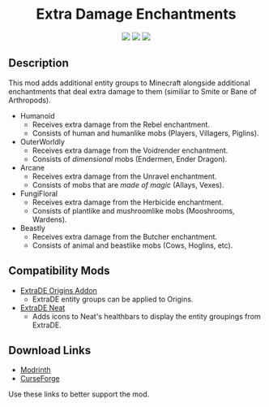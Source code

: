 <div align="center">

# Extra Damage Enchantments
[![](https://img.shields.io/jitpack/version/com.github.Provismet/Extra-Damage-Enchantments?style=flat-square&logo=jitpack&color=F6F6F6)](https://jitpack.io/#Provismet/Extra-Damage-Enchantments)
[![](https://img.shields.io/modrinth/dt/d2UQqqct?style=flat-square&logo=modrinth&color=F6F6F6)](https://modrinth.com/mod/extra-damage-enchantments)
[![](https://img.shields.io/curseforge/dt/740021?style=flat-square&logo=curseforge&color=F6F6F6)](https://www.curseforge.com/minecraft/mc-mods/extra-damage-enchantments)

</div>

## Description

This mod adds additional entity groups to Minecraft alongside additional enchantments that deal extra damage to them (similiar to Smite or Bane of Arthropods).
- Humanoid
  - Receives extra damage from the Rebel enchantment.
  - Consists of human and humanlike mobs (Players, Villagers, Piglins).
- OuterWorldly
  - Receives extra damage from the Voidrender enchantment.
  - Consists of _dimensional_ mobs (Endermen, Ender Dragon).
- Arcane
  - Receives extra damage from the Unravel enchantment.
  - Consists of mobs that are _made of magic_ (Allays, Vexes).
- FungiFloral
  - Receives extra damage from the Herbicide enchantment.
  - Consists of plantlike and mushroomlike mobs (Mooshrooms, Wardens).
- Beastly
  - Receives extra damage from the Butcher enchantment.
  - Consists of animal and beastlike mobs (Cows, Hoglins, etc).

## Compatibility Mods
- [ExtraDE Origins Addon](https://github.com/Provismet/ExtraDE-Origins-Addon)
  - ExtraDE entity groups can be applied to Origins.
- [ExtraDE Neat](https://github.com/Provismet/ExtraDE-Neat-Compat)
  - Adds icons to Neat's healthbars to display the entity groupings from ExtraDE.

## Download Links
- [Modrinth](https://modrinth.com/mod/extra-damage-enchantments)
- [CurseForge](https://www.curseforge.com/minecraft/mc-mods/extra-damage-enchantments)

Use these links to better support the mod.
